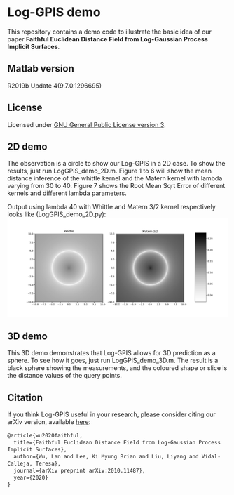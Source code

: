 # Log-GPIS demo
This repository contains a demo code to illustrate the basic idea of our paper **Faithful Euclidean Distance Field from Log-Gaussian Process Implicit Surfaces**. 

## Matlab version
R2019b Update 4(9.7.0.1296695)

## License
Licensed under [GNU General Public License version 3](https://www.gnu.org/licenses/gpl-3.0.html).

## 2D demo
The observation is a circle to show our Log-GPIS in a 2D case. To show the results, just run LogGPIS_demo_2D.m. Figure 1 to 6 will show the mean distance inference of the whittle kernel and the Matern kernel with lambda varying from 30 to 40. Figure 7 shows the Root Mean Sqrt Error of different kernels and different lambda parameters.

Output using lambda 40 with Whittle and Matern 3/2 kernel respectively looks like (LogGPIS_demo_2D.py):
![](2d.png)

## 3D demo
This 3D demo demonstrates that Log-GPIS allows for 3D prediction as a sphere. To see how it goes, just run LogGPIS_demo_3D.m. The result is a black sphere showing the measurements, and the coloured shape or slice is the distance values of the query points.

## Citation
If you think Log-GPIS useful in your research, 
please consider citing our arXiv version, available [here](https://arxiv.org/pdf/2010.11487.pdf):
```
@article{wu2020faithful,
  title={Faithful Euclidean Distance Field from Log-Gaussian Process Implicit Surfaces},
  author={Wu, Lan and Lee, Ki Myung Brian and Liu, Liyang and Vidal-Calleja, Teresa},
  journal={arXiv preprint arXiv:2010.11487},
  year={2020}
}
   
```

